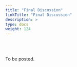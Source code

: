 ```yaml
---
title: "Final Discussion"
linkTitle: "Final Discussion"
description: >
type: docs
weight: 124
---
```


<br></br>

To be posted.




